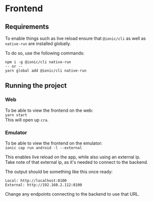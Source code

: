 # Frontend

## Requirements

To enable things such as live reload ensure that `@ionic/cli` as well as `native-run` are installed globally.

To do so, use the following commands:  
```
npm i -g @ionic/cli native-run
-- or --
yarn global add @ionic/cli native-run

```

## Running the project

### Web

To be able to view the frontend on the web:  
`yarn start`  
This will open up `cra`.

### Emulator

To be able to view the frontend on the emulator:  
`ionic cap run android -l --external`  

This enables live reload on the app, while also using an external ip.  
Take note of that external ip, as it's needed to connect to the backend.  

The output should be something like this once ready:  
```
Local: http://localhost:8100
External: http://192.168.2.112:8100
```

Change any endpoints connecting to the backend to use that URL.  